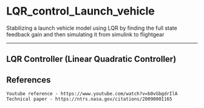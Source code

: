 # LQR_control_Launch_vehicle
Stabilizing a launch vehicle model using LQR by finding the full state feedback gain and then simulating it from simulink to flightgear

-----

## LQR Controller (Linear Quadratic Controller)




## References 

    Youtube reference - https://www.youtube.com/watch?v=b0vGbgdrIlA
    Technical paper - https://ntrs.nasa.gov/citations/20090001165
